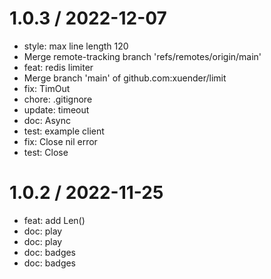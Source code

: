 
1.0.3 / 2022-12-07
==================

* style: max line length 120
* Merge remote-tracking branch 'refs/remotes/origin/main'
* feat: redis limiter
* Merge branch 'main' of github.com:xuender/limit
* fix: TimOut
* chore: .gitignore
* update: timeout
* doc: Async
* test: example client
* fix: Close nil error
* test: Close

1.0.2 / 2022-11-25
==================

* feat: add Len()
* doc: play
* doc: play
* doc: badges
* doc: badges
